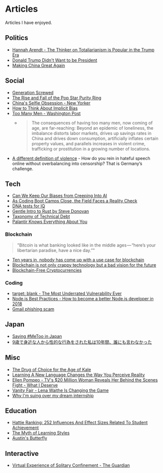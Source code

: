 # Articles

Articles I have enjoyed.

## Politics

* [Hannah Arendt - The Thinker on Totaliarianism is Popular in the Trump Era](https://quartzy.qz.com/1162378/hannah-arendt-the-thinker-on-totalitarianism-is-popular-in-the-trump-era/)
* [Donald Trump Didn't Want to be President](http://nymag.com/daily/intelligencer/2018/01/michael-wolff-fire-and-fury-book-donald-trump.html)
* [Making China Great Again](https://www.newyorker.com/magazine/2018/01/08/making-china-great-again)

## Social

* [Generation Screwed](http://highline.huffingtonpost.com/articles/en/poor-millennials/)
* [The Rise and Fall of the Pop Star Purity Ring](https://themuse.jezebel.com/the-rise-and-fall-of-the-pop-star-purity-ring-1822170318)
* [China's Selfie Obsession - New Yorker](https://www.newyorker.com/magazine/2017/12/18/chinas-selfie-obsession)
* [How to Think About Implicit Bias](https://www.scientificamerican.com/article/how-to-think-about-implicit-bias/)
* [Too Many Men - Washington Post](https://www.washingtonpost.com/graphics/2018/world/too-many-men)
  * > The consequences of having too many men, now coming of age, are far-reaching: Beyond an epidemic of loneliness, the imbalance distorts labor markets, drives up savings rates in China and drives down consumption, artificially inflates certain property values, and parallels increases in violent crime, trafficking or prostitution in a growing number of locations.
* [A different definition of violence](https://www.csmonitor.com/Commentary/upfront-blog/2018/0408/A-different-definition-of-violence) - How do you rein in hateful speech online without overbalancing into censorship? That is Germany’s challenge.

## Tech

* [Can We Keep Our Biases from Creeping Into AI](https://hbr.org/2018/02/can-we-keep-our-biases-from-creeping-into-ai)
* [As Coding Boot Camps Close, the Field Faces a Reality Check](https://www.nytimes.com/2017/08/24/technology/coding-boot-camps-close.html)
* [DNA tests for IQ](https://www.technologyreview.com/s/610339/dna-tests-for-iq-are-coming-but-it-might-not-be-smart-to-take-one/)
* [Gentle Intro to Rust by Steve Donovan](https://stevedonovan.github.io/rust-gentle-intro/readme.html#a-gentle-introduction-to-rust)
* [Taxonomy of Technical Debt](https://engineering.riotgames.com/news/taxonomy-tech-debt)
* [Palantir Knows Everything About You](https://www.bloomberg.com/features/2018-palantir-peter-thiel/)

### Blockchain

> "Bitcoin is what banking looked like in the middle ages — “here’s your libertarian paradise, have a nice day.”"

* [Ten years in, nobody has come up with a use case for blockchain](https://hackernoon.com/ten-years-in-nobody-has-come-up-with-a-use-case-for-blockchain-ee98c180100)
* [Blockchain is not only crappy technology but a bad vision for the future](https://medium.com/@kaistinchcombe/decentralized-and-trustless-crypto-paradise-is-actually-a-medieval-hellhole-c1ca122efdec)
* [Blockchain-Free Cryptocurrencies](https://eprint.iacr.org/2016/871.pdf)

### Coding

* [target: blank - The Most Underrated Vulnerability Ever](https://www.jitbit.com/alexblog/256-targetblank---the-most-underestimated-vulnerability-ever/)
* [Node.js Best Practices - How to become a better Node.js developer in 2018](https://nemethgergely.com/nodejs-best-practices-how-to-become-a-better-developer-in-2018/)
* [Gmail phishing scam](https://jameshfisher.com/2018/04/07/the-dots-do-matter-how-to-scam-a-gmail-user.html)

## Japan

* [Saying #MeToo in Japan](https://www.politico.eu/article/metoo-sexual-assault-women-rights-japan/)
* [9歳で身近な人から性的な行為をされた私は10年間、誰にも言わなかった](https://www.buzzfeed.com/jp/akikokobayashi/darenimoiwanakatta?utm_term=.ihWqD8EkB#.xjbWQd5nD)

## Misc

* [The Drug of Choice for the Age of Kale](https://www.newyorker.com/magazine/2016/09/12/the-ayahuasca-boom-in-the-u-s)
* [Learning A New Language Changes the Way You Perceive Reality](https://qz.com/1138959/learning-a-new-language-changes-the-way-you-perceive-reality/)
* [Ellen Pompeo - TV's $20 Million Woman Reveals Her Behind the Scenes Fight - What I Deserve](https://www.hollywoodreporter.com/features/ellen-pompeo-tvs-20-million-woman-reveals-her-behind-scenes-fight-what-i-deserve-1074978)
* [Vanity Fair - Lena Waithe Is Changing the Game](https://www.vanityfair.com/hollywood/2018/03/lena-waithe-cover-story)
* [Why I'm suing over my dream internship](https://www.theguardian.com/news/2018/mar/27/why-im-suing-over-my-dream-internship)

## Education

* [Hattie Ranking: 252 Influences And Effect Sizes Related To Student Achievement](https://visible-learning.org/hattie-ranking-influences-effect-sizes-learning-achievement/)
* [The Myth of Learning Styles](https://www.theatlantic.com/science/archive/2018/04/the-myth-of-learning-styles/557687/?single_page=true)
* [Austin's Butterfly](http://modelsofexcellence.eleducation.org/resources/austins-butterfly)

## Interactive

* [Virtual Experience of Solitary Confinement - The Guardian](https://www.theguardian.com/world/ng-interactive/2016/apr/27/6x9-a-virtual-experience-of-solitary-confinement)
